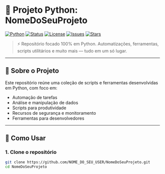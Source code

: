 # 🐍 Projeto Python: NomeDoSeuProjeto

[![Python](https://img.shields.io/badge/Python-3.10+-blue.svg)](https://www.python.org/)
[![Status](https://img.shields.io/badge/status-em%20desenvolvimento-yellow)]()
[![License](https://img.shields.io/badge/Licença-MIT-green)](LICENSE)
[![Issues](https://img.shields.io/github/issues/SeuUsuario/NomeDoSeuProjeto)](https://github.com/SeuUsuario/NomeDoSeuProjeto/issues)
[![Stars](https://img.shields.io/github/stars/SeuUsuario/NomeDoSeuProjeto?style=social)](https://github.com/SeuUsuario/NomeDoSeuProjeto/stargazers)

> ⚡ Repositório focado 100% em Python. Automatizações, ferramentas, scripts utilitários e muito mais — tudo em um só lugar.

---

## 📌 Sobre o Projeto

Este repositório reúne uma coleção de scripts e ferramentas desenvolvidas em Python, com foco em:

- Automação de tarefas
- Análise e manipulação de dados
- Scripts para produtividade
- Recursos de segurança e monitoramento
- Ferramentas para desenvolvedores

---

## 🚀 Como Usar

### 1. Clone o repositório

```bash
git clone https://github.com/NOME_DO_SEU_USER/NomeDoSeuProjeto.git
cd NomeDoSeuProjeto
